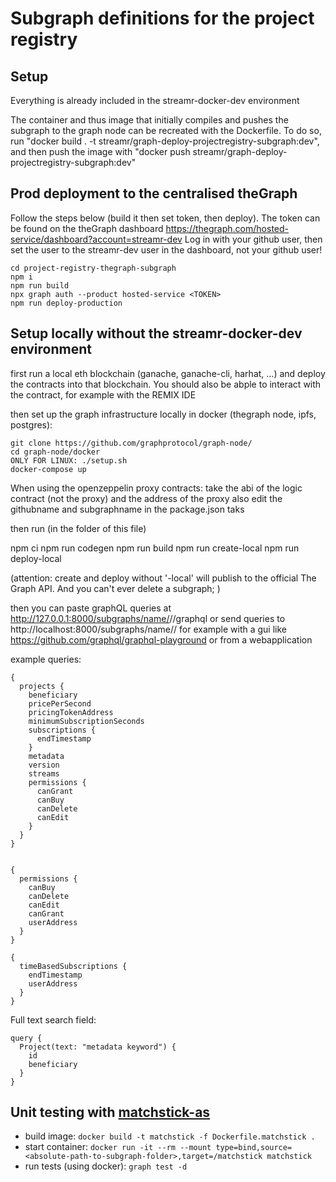 # Subgraph definitions for the project registry

## Setup
Everything is already included in the streamr-docker-dev environment

The container and thus image that initially compiles and pushes the subgraph to the graph node
can be recreated with the Dockerfile.
To do so, run "docker build . -t streamr/graph-deploy-projectregistry-subgraph:dev", and then push the image
with "docker push streamr/graph-deploy-projectregistry-subgraph:dev"

## Prod deployment to the centralised theGraph
Follow the steps below (build it then set token, then deploy). The token can be found on the theGraph dashboard https://thegraph.com/hosted-service/dashboard?account=streamr-dev
Log in with your github user, then set the user to the streamr-dev user in the dashboard, not your github user!
```
cd project-registry-thegraph-subgraph
npm i
npm run build
npx graph auth --product hosted-service <TOKEN>
npm run deploy-production
```
## Setup locally without the streamr-docker-dev environment

first run a local eth blockchain (ganache, ganache-cli, harhat, ...) and deploy the contracts into that blockchain. You should also be abple to interact with the contract, for example with the REMIX IDE

then set up the graph infrastructure locally in docker (thegraph node, ipfs, postgres):
```
git clone https://github.com/graphprotocol/graph-node/
cd graph-node/docker
ONLY FOR LINUX: ./setup.sh
docker-compose up
```

When using the openzeppelin proxy contracts: take the abi of the logic contract (not the proxy) and the address of the proxy
also edit the githubname and subgraphname in the package.json taks

then run (in the folder of this file)

npm ci
npm run codegen
npm run build
npm run create-local
npm run deploy-local

(attention: create and deploy without '-local' will publish to the official The Graph API. And you can't ever delete a subgraph; )

then you can paste graphQL queries at http://127.0.0.1:8000/subgraphs/name/<githubname>/<subgraphname>/graphql
or send queries to http://localhost:8000/subgraphs/name/<githubname>/<subgraphname>
for example with a gui like https://github.com/graphql/graphql-playground 
or from a webapplication

example queries:
```
{
  projects {
    beneficiary
    pricePerSecond
    pricingTokenAddress
    minimumSubscriptionSeconds
    subscriptions {
      endTimestamp
    }
    metadata
    version
    streams
    permissions {
      canGrant
      canBuy
      canDelete
      canEdit
    }
  }
}
```

```

{
  permissions {
    canBuy
    canDelete
    canEdit
    canGrant
    userAddress
  }
}
```

```
{
  timeBasedSubscriptions {
    endTimestamp
    userAddress
  }
}
```

Full text search field:
```
query {
  Project(text: "metadata keyword") {
    id
    beneficiary
  }
}
```

## Unit testing with [matchstick-as](https://thegraph.com/docs/en/developing/unit-testing-framework/#getting-started)

- build image:
`docker build -t matchstick -f Dockerfile.matchstick .`
- start container:
`docker run -it --rm --mount type=bind,source=<absolute-path-to-subgraph-folder>,target=/matchstick matchstick`
- run tests (using docker): `graph test -d`
